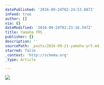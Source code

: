 ```yaml
---
datePublished: '2016-09-24T02:24:53.087Z'
inFeed: true
author: []
via: {}
dateModified: '2016-09-24T02:23:16.347Z'
title: Yamaha YR5
publisher: {}
description: ''
sourcePath: _posts/2016-09-21-yamaha-yr5.md
starred: false
_context: 'http://schema.org'
_type: Article

---
```

![](https://the-grid-user-content.s3-us-west-2.amazonaws.com/9b5b8148-55f5-4f69-8b8f-dae3d8b76332.jpg)